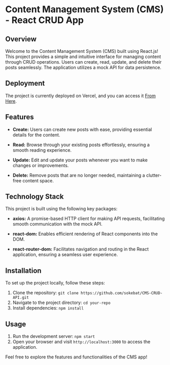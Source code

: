 # Content Management System (CMS) - React CRUD App

## Overview

Welcome to the Content Management System (CMS) built using React.js! This project provides a simple and intuitive interface for managing content through CRUD operations. Users can create, read, update, and delete their posts seamlessly. The application utilizes a mock API for data persistence.

## Deployment

The project is currently deployed on Vercel, and you can access it [From Here](https://cms-crud-api.vercel.app/).

## Features

- **Create:** Users can create new posts with ease, providing essential details for the content.

- **Read:** Browse through your existing posts effortlessly, ensuring a smooth reading experience.

- **Update:** Edit and update your posts whenever you want to make changes or improvements.

- **Delete:** Remove posts that are no longer needed, maintaining a clutter-free content space.

## Technology Stack

This project is built using the following key packages:

- **axios:** A promise-based HTTP client for making API requests, facilitating smooth communication with the mock API.

- **react-dom:** Enables efficient rendering of React components into the DOM.

- **react-router-dom:** Facilitates navigation and routing in the React application, ensuring a seamless user experience.

## Installation

To set up the project locally, follow these steps:

1. Clone the repository: `git clone https://github.com/sokebat/CMS-CRUD-API.git`
2. Navigate to the project directory: `cd your-repo`
3. Install dependencies: `npm install`

## Usage

1. Run the development server: `npm start`
2. Open your browser and visit `http://localhost:3000` to access the application.

Feel free to explore the features and functionalities of the CMS app!
